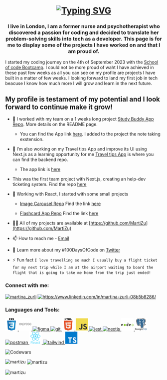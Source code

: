 <h1 align="center"><a href="https://git.io/typing-svg"><img src="https://readme-typing-svg.herokuapp.com?font=&weight=700&size=24&pause=1000&color=F780DD&background=3133FF00&center=true&random=false&width=435&lines=Hi+%F0%9F%91%8B%2C+I'm+Martina" alt="Typing SVG" /></a></h1>
<h3 align="center">I live in London, I am a former nurse and psychotherapist who discovered a passion for coding and decided to translate her problem-solving skills into tech as a developer. This page is for me to display some of the projects I have worked on and that I am proud of.</h3>

I started my coding journey on the 4th of September 2023 with the [School of code Bootcamp](https://www.schoolofcode.co.uk/course). I could not be more proud of waht I have achieved in these past few weeks as all you can see on my profile are projects I have built in a matter of few weeks. I looking forward to land my first job in tech beacuse I know how much more I will grow and learn in the next future. 

## **My profile is testament of my potential and I look forward to continue make it grow!**

- 🔭 I worked with my team on a 1 weeks long project [Study Buddy App Repo](https://github.com/MartiZu/Study-Buddy-app). More details on the README page.
  - You can find the App link [here](https://study-buddy-app-zeta.vercel.app/login.html). I added to the project the note taking exstension.

- 👯 I’m also working on my Travel tips App and improve its UI using Next.js as a learning opportunity for me [Travel tips App](https://github.com/MartiZu/Travel-Tips-API) is where you can find the backend repo.
  - The app link is [here](https://travelapp-murex.vercel.app/)
  
- This was the first team project with Next.js, creating an help-dev ticketing system. Find the repo [here](https://github.com/MartiZu/Help-dev-app)

- 🤝 Working with React, I started with some small projects
  - [Image Carousel Repo](https://github.com/MartiZu/Carousel-React) Find the link [here](https://carousel-react-gamma.vercel.app/)

  - [Flashcard App Repo](https://github.com/MartiZu/) Find the link [here](https://react-flashcards-app-seven.vercel.app/)

- 👨‍💻 All of my projects are available at [https://github.com/MartiZu](https://github.com/MartiZu)

- 📫 How to reach me - [Email](martina.zurli@gmail.com) 

- 📄 Learn more about my #100DaysOfCode on [Twitter](https://twitter.com/martina_zurli)

- ⚡ Fun fact `I love travelling so much I usually buy a flight ticket for my next trip while I am at the airport waiting to board the flight that is going to take me home from the trip just ended!`

<h3 align="left">Connect with me:</h3>
<p align="left">
<a href="https://twitter.com/martina_zurli" target="blank"><img align="center" src="https://raw.githubusercontent.com/rahuldkjain/github-profile-readme-generator/master/src/images/icons/Social/twitter.svg" alt="martina_zurli" height="30" width="40" /></a>
<a href="https://linkedin.com/in/https://www.linkedin.com/in/martina-zurli-08b5b8286/" target="blank"><img align="center" src="https://raw.githubusercontent.com/rahuldkjain/github-profile-readme-generator/master/src/images/icons/Social/linked-in-alt.svg" alt="https://www.linkedin.com/in/martina-zurli-08b5b8286/" height="30" width="40" /></a>
</p>

<h3 align="left">Languages and Tools:</h3>
<p align="left"> <a href="https://www.w3schools.com/css/" target="_blank" rel="noreferrer"> <img src="https://raw.githubusercontent.com/devicons/devicon/master/icons/css3/css3-original-wordmark.svg" alt="css3" width="40" height="40"/> </a> <a href="https://expressjs.com" target="_blank" rel="noreferrer"> <img src="https://raw.githubusercontent.com/devicons/devicon/master/icons/express/express-original-wordmark.svg" alt="express" width="40" height="40"/> </a> <a href="https://www.figma.com/" target="_blank" rel="noreferrer"> <img src="https://www.vectorlogo.zone/logos/figma/figma-icon.svg" alt="figma" width="40" height="40"/> </a> <a href="https://git-scm.com/" target="_blank" rel="noreferrer"> <img src="https://www.vectorlogo.zone/logos/git-scm/git-scm-icon.svg" alt="git" width="40" height="40"/> </a> <a href="https://www.w3.org/html/" target="_blank" rel="noreferrer"> <img src="https://raw.githubusercontent.com/devicons/devicon/master/icons/html5/html5-original-wordmark.svg" alt="html5" width="40" height="40"/> </a> <a href="https://developer.mozilla.org/en-US/docs/Web/JavaScript" target="_blank" rel="noreferrer"> <img src="https://raw.githubusercontent.com/devicons/devicon/master/icons/javascript/javascript-original.svg" alt="javascript" width="40" height="40"/> </a> <a href="https://jestjs.io" target="_blank" rel="noreferrer"> <img src="https://www.vectorlogo.zone/logos/jestjsio/jestjsio-icon.svg" alt="jest" width="40" height="40"/> </a> <a href="https://nextjs.org/" target="_blank" rel="noreferrer"> <img src="https://cdn.worldvectorlogo.com/logos/nextjs-2.svg" alt="nextjs" width="40" height="40"/> </a> <a href="https://nodejs.org" target="_blank" rel="noreferrer"> <img src="https://raw.githubusercontent.com/devicons/devicon/master/icons/nodejs/nodejs-original-wordmark.svg" alt="nodejs" width="40" height="40"/> </a> <a href="https://www.postgresql.org" target="_blank" rel="noreferrer"> <img src="https://raw.githubusercontent.com/devicons/devicon/master/icons/postgresql/postgresql-original-wordmark.svg" alt="postgresql" width="40" height="40"/> </a> <a href="https://postman.com" target="_blank" rel="noreferrer"> <img src="https://www.vectorlogo.zone/logos/getpostman/getpostman-icon.svg" alt="postman" width="40" height="40"/> </a> <a href="https://reactjs.org/" target="_blank" rel="noreferrer"> <img src="https://raw.githubusercontent.com/devicons/devicon/master/icons/react/react-original-wordmark.svg" alt="react" width="40" height="40"/> </a> <a href="https://tailwindcss.com/" target="_blank" rel="noreferrer"> <img src="https://www.vectorlogo.zone/logos/tailwindcss/tailwindcss-icon.svg" alt="tailwind" width="40" height="40"/> </a> <a href="https://www.typescriptlang.org/" target="_blank" rel="noreferrer"> <img src="https://raw.githubusercontent.com/devicons/devicon/master/icons/typescript/typescript-original.svg" alt="typescript" width="40" height="40"/> </a> </p>

![Codewars](https://www.codewars.com/users/MartiZu/badges/large)

<p><img align="left" src="https://github-readme-stats.vercel.app/api/top-langs?username=martizu&show_icons=true&locale=en&layout=compact" alt="martizu" /></p>

<p>&nbsp;<img align="center" src="https://github-readme-stats.vercel.app/api?username=martizu&show_icons=true&locale=en" alt="martizu" /></p>

<p><img align="center" src="https://github-readme-streak-stats.herokuapp.com/?user=martizu&" alt="martizu" /></p>




